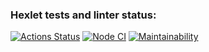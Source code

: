 ### Hexlet tests and linter status:
[![Actions Status](https://github.com/vitalii88/frontend-project-lvl3/workflows/hexlet-check/badge.svg)](https://github.com/vitalii88/frontend-project-lvl3/actions)
[![Node CI](https://github.com/vitalii88/frontend-project-lvl3/actions/workflows/nodejs.yml/badge.svg?branch=main)](https://github.com/vitalii88/frontend-project-lvl3/actions/workflows/nodejs.yml)
[![Maintainability](https://api.codeclimate.com/v1/badges/0d22d122aae6e8dbaaf3/maintainability)](https://codeclimate.com/github/vitalii88/frontend-project-lvl3/maintainability)
